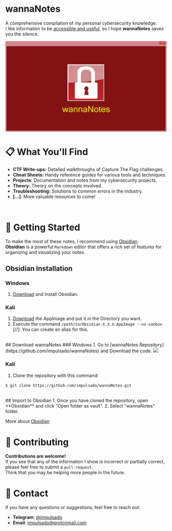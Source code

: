 # wannaNotes
A comprehensive compilation of my personal cybersecurity knowledge. <br>
I like information to be <u>accessible and useful</u>, so I hope **wannaNotes** saves you the silence. <br>

<div align="center">
  <img src="./logo.jpg" alt="wannaNotes Logo">
</div>

# 📋 What You'll Find
- **CTF Write-ups:** Detailed walkthroughs of Capture The Flag challenges. 
- **Cheat Sheets:** Handy reference guides for various tools and techniques. 
- **Projects:** Documentation and notes from my cybersecurity projects.
- **Theory:** Theory on the concepts involved.
- **Troubleshooting:** Solutions to common errors in the industry.
- **[...]**: More valuable resources to come!

<br/>

# 🚀 Getting Started
To make the most of these notes, I recommend using [Obsidian](https://obsidian.md/). <br>
**Obsidian** is a powerful ``Markdown`` editor that offers a rich set of features for organizing and visualizing your notes.

## Obsidian Installation
### Windows
1. [Download](https://obsidian.md/) and Install Obsidian.

### Kali
1. [Download](https://obsidian.md/) the AppImage and put it in the Directory you want.
2. Execute the command `/path/to/Obsidian-X.X.X.AppImage --no-sanbox`<br>
[//]: You can create an alias for this. 
<br>
## Download wannaNotes
### Windows
1. Go to [wannaNotes Repository](https://github.com/impulsado/wannaNotes) and Download the code.
<img src="https://raw.githubusercontent.com/impulsado/wannaNotes/main/Assets/Snipaste_2022-11-27_22-11-54.jpg"/>

### Kali
1. Clone the repository with this command:
```bash
$ git clone https://github.com/impulsado/wannaNotes.git
```
<br>
## Import to Obsidian
1. Once you have cloned the repository, open **Obsidian** and click “Open folder as vault".
2. Select “wannaNotes” folder.

More about [Obsidian](https://www.youtube.com/results?search_query=obsidian+note+taking)

# 🤝 Contributing
**Contributions are welcome!** <br>
If you see that any of the information I show is incorrect or partially correct, please feel free to submit a `pull-request`.  <br>
Think that you may be helping more people in the future.

# 📧 Contact
If you have any questions or suggestions, feel free to reach out: 
- **Telegram**: [@impulsado](https://t.me/impulsado)
- **Email**: [impulsado@protonmail.com](mailto:impulsado@protonmail.com) 
